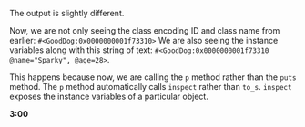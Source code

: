 The output is slightly different.

Now, we are not only seeing the class encoding ID and class name from earlier: `#<GoodDog:0x0000000001f73310>`
We are also seeing the instance variables along with this string of text: `#<GoodDog:0x0000000001f73310 @name="Sparky", @age=28>`.

This happens because now, we are calling the `p` method rather than the `puts` method. The `p` method automatically calls `inspect` rather than `to_s`. `inspect` exposes the instance variables of a particular object.

**3:00**
